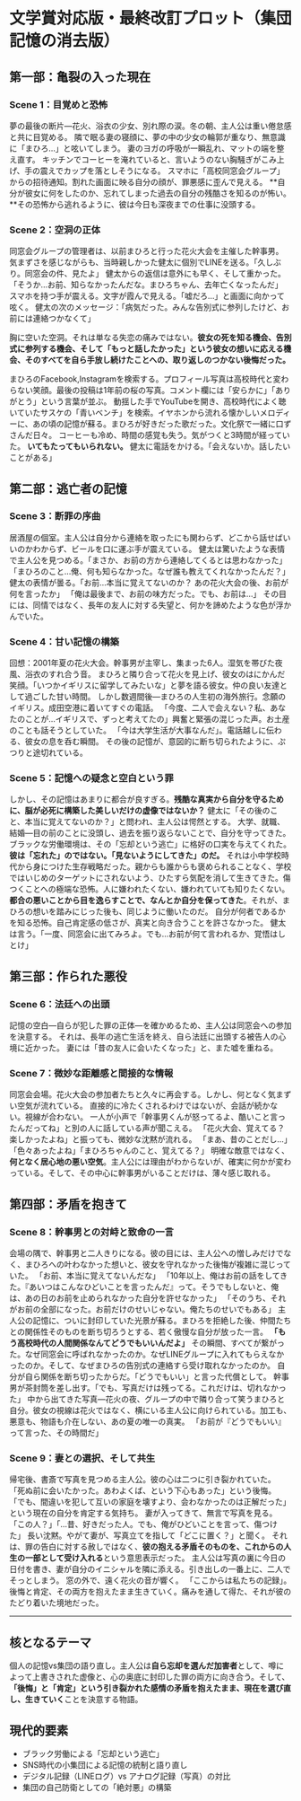 # 文学賞対応版・最終改訂プロット（集団記憶の消去版）

## 第一部：亀裂の入った現在

### Scene 1：目覚めと恐怖
夢の最後の断片—花火、浴衣の少女、別れ際の涙。冬の朝、主人公は重い倦怠感と共に目覚める。
隣で眠る妻の寝顔に、夢の中の少女の輪郭が重なり、無意識に「まひろ…」と呟いてしまう。
妻のヨガの呼吸が一瞬乱れ、マットの端を整え直す。
キッチンでコーヒーを淹れていると、言いようのない胸騒ぎがこみ上げ、手の震えでカップを落としそうになる。
スマホに「高校同窓会グループ」からの招待通知。割れた画面に映る自分の顔が、罪悪感に歪んで見える。
**自分が彼女に何をしたのか、忘れてしまった過去の自分の残酷さを知るのが怖い。**その恐怖から逃れるように、彼は今日も深夜までの仕事に没頭する。

### Scene 2：空洞の正体
同窓会グループの管理者は、以前まひろと行った花火大会を主催した幹事男。
気まずさを感じながらも、当時親しかった健太に個別でLINEを送る。「久しぶり。同窓会の件、見たよ」
健太からの返信は意外にも早く、そして重かった。「そうか…お前、知らなかったんだな。まひろちゃん、去年亡くなったんだ」
スマホを持つ手が震える。文字が霞んで見える。「嘘だろ…」と画面に向かって呟く。
健太の次のメッセージ：「病気だった。みんな告別式に参列したけど、お前には連絡つかなくて」

胸に空いた空洞。それは単なる失恋の痛みではない。**彼女の死を知る機会、告別式に参列する機会、そして「もっと話したかった」という彼女の想いに応える機会、そのすべてを自ら手放し続けたことへの、取り返しのつかない後悔だった。**

まひろのFacebook,Instagramを検索する。プロフィール写真は高校時代と変わらない笑顔。最後の投稿は1年前の桜の写真。コメント欄には「安らかに」「ありがとう」という言葉が並ぶ。
動揺した手でYouTubeを開き、高校時代によく聴いていたサスケの「青いベンチ」を検索。イヤホンから流れる懐かしいメロディーに、あの頃の記憶が蘇る。まひろが好きだった歌だった。文化祭で一緒に口ずさんだ日々。
コーヒーも冷め、時間の感覚も失う。気がつくと3時間が経っていた。
**いてもたってもいられない。**
健太に電話をかける。「会えないか。話したいことがある」

## 第二部：逃亡者の記憶

### Scene 3：断罪の序曲
居酒屋の個室。主人公は自分から連絡を取ったにも関わらず、どこから話せばいいのかわからず、ビールを口に運ぶ手が震えている。
健太は驚いたような表情で主人公を見つめる。「まさか、お前の方から連絡してくるとは思わなかった」
「まひろのこと…俺、何も知らなかった。なぜ誰も教えてくれなかったんだ？」
健太の表情が曇る。「お前…本当に覚えてないのか？ あの花火大会の後、お前が何を言ったか」
「俺は最後まで、お前の味方だった。でも、お前は…」
その目には、同情ではなく、長年の友人に対する失望と、何かを諦めたような色が浮かんでいた。

### Scene 4：甘い記憶の構築
回想：2001年夏の花火大会。幹事男が主宰し、集まった6人。湿気を帯びた夜風、浴衣のすれ合う音。
まひろと隣り合って花火を見上げ、彼女のはにかんだ笑顔。「いつかイギリスに留学してみたいな」と夢を語る彼女。仲の良い友達として過ごした甘い時間。
しかし数週間後—まひろの人生初の海外旅行。念願のイギリス。成田空港に着いてすぐの電話。
「今度、二人で会えない？私、あなたのことが…イギリスで、ずっと考えてたの」興奮と緊張の混じった声。お土産のことも話そうとしていた。
「今は大学生活が大事なんだ」。電話越しに伝わる、彼女の息を呑む瞬間。
その後の記憶が、意図的に断ち切られたように、ぷつりと途切れている。

### Scene 5：記憶への疑念と空白という罪
しかし、その記憶はあまりに都合が良すぎる。**残酷な真実から自分を守るために、脳が必死に構築した美しいだけの虚像ではないか？**
健太に「その後のこと、本当に覚えてないのか？」と問われ、主人公は愕然とする。
大学、就職、結婚—目の前のことに没頭し、過去を振り返らないことで、自分を守ってきた。
ブラックな労働環境は、その「忘却という逃亡」に格好の口実を与えてくれた。
**彼は「忘れた」のではない。「見ないようにしてきた」のだ。**
それは小中学校時代から身につけた生存戦略だった。親からも誰からも褒められることなく、学校ではいじめのターゲットにされないよう、ひたすら気配を消して生きてきた。傷つくことへの極端な恐怖。人に嫌われたくない、嫌われていても知りたくない。
**都合の悪いことから目を逸らすことで、なんとか自分を保ってきた**。それが、まひろの想いを踏みにじった後も、同じように働いたのだ。
自分が何者であるかを知る恐怖。自己肯定感の低さが、真実と向き合うことを許さなかった。
健太は言う。「一度、同窓会に出てみろよ。でも…お前が何て言われるか、覚悟はしとけ」

## 第三部：作られた悪役

### Scene 6：法廷への出頭
記憶の空白—自らが犯した罪の正体—を確かめるため、主人公は同窓会への参加を決意する。
それは、長年の逃亡生活を終え、自ら法廷に出頭する被告人の心境に近かった。
妻には「昔の友人に会いたくなった」と、また嘘を重ねる。

### Scene 7：微妙な距離感と間接的な情報
同窓会会場。花火大会の参加者たちと久々に再会する。しかし、何となく気まずい空気が流れている。
直接的に冷たくされるわけではないが、会話が続かない。視線が合わない。
一人が小声で「幹事男くんが怒ってるよ、酷いこと言ったんだってね」と別の人に話している声が聞こえる。
「花火大会、覚えてる？楽しかったよね」と振っても、微妙な沈黙が流れる。
「まあ、昔のことだし…」「色々あったよね」「まひろちゃんのこと、覚えてる？」
明確な敵意ではなく、**何となく居心地の悪い空気**。主人公には理由がわからないが、確実に何かが変わっている。そして、その中心に幹事男がいることだけは、薄々感じ取れる。

## 第四部：矛盾を抱きて

### Scene 8：幹事男との対峙と致命の一言
会場の隅で、幹事男と二人きりになる。彼の目には、主人公への憎しみだけでなく、まひろへの叶わなかった想いと、彼女を守れなかった後悔が複雑に混じっていた。
「お前、本当に覚えてないんだな」
「10年以上、俺はお前の話をしてきた。『あいつはこんなひどいことを言ったんだ』って。そうでもしないと、俺は、あの日のお前を止められなかった自分を許せなかった」
「そのうち、それがお前の全部になった。お前だけのせいじゃない。俺たちのせいでもある」
主人公の記憶に、ついに封印していた光景が蘇る。まひろを拒絶した後、仲間たちとの関係性そのものを断ち切ろうとする、若く傲慢な自分が放った一言。
**「もう高校時代の人間関係なんてどうでもいいんだよ」**
その瞬間、すべてが繋がった。なぜ同窓会に呼ばれなかったのか。なぜLINEグループに入れてもらえなかったのか。そして、なぜまひろの告別式の連絡すら受け取れなかったのか。
自分が自ら関係を断ち切ったからだ。「どうでもいい」と言った代償として。
幹事男が茶封筒を差し出す。「でも、写真だけは残ってる。これだけは、切れなかった」
中から出てきた写真—花火の夜、グループの中で隣り合って笑うまひろと自分。彼女の視線は花火ではなく、横にいる主人公に向けられている。加工も、悪意も、物語も介在しない、あの夏の唯一の真実。
「お前が『どうでもいい』って言った、その時間だ」

### Scene 9：妻との選択、そして共生
帰宅後、書斎で写真を見つめる主人公。彼の心は二つに引き裂かれていた。
「死ぬ前に会いたかった。あわよくば、という下心もあった」という後悔。
「でも、間違いを犯して互いの家庭を壊すより、会わなかったのは正解だった」という現在の自分を肯定する気持ち。
妻が入ってきて、無言で写真を見る。
「この人？」「…昔、好きだった人。でも、俺がひどいことを言って、傷つけた」
長い沈黙。やがて妻が、写真立てを指して「どこに置く？」と聞く。
それは、罪の告白に対する赦しではなく、**彼の抱える矛盾そのものを、これからの人生の一部として受け入れる**という意思表示だった。
主人公は写真の裏に今日の日付を書き、妻が自分のイニシャルを隣に添える。引き出しの一番上に、二人でそっとしまう。
窓の外で、遠く花火の音が響く。
「ここからは私たちの記録」。後悔と肯定、その両方を抱えたまま生きていく。痛みを通して得た、それが彼のたどり着いた境地だった。

---

## 核となるテーマ
個人の記憶vs集団の語り直し。主人公は**自ら忘却を選んだ加害者**として、噂によって上書きされた虚像と、心の奥底に封印した罪の両方に向き合う。そして、**「後悔」と「肯定」という引き裂かれた感情の矛盾を抱えたまま、現在を選び直し、生きていく**ことを決意する物語。

## 現代的要素
- ブラック労働による「忘却という逃亡」
- SNS時代の小集団による記憶の統制と語り直し
- デジタル記録（LINEログ）vs アナログ記録（写真）の対比
- 集団の自己防衛としての「絶対悪」の構築